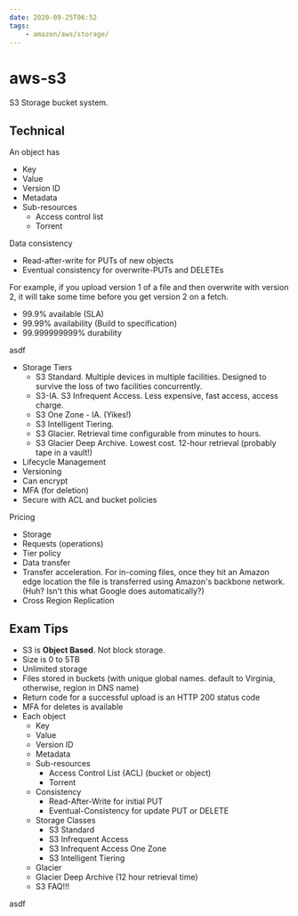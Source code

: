 ```yaml
---
date: 2020-09-25T06:52
tags:
    - amazon/aws/storage/
---
```


# aws-s3

S3 Storage bucket system.

## Technical

An object has
* Key
* Value
* Version ID
* Metadata
* Sub-resources
  * Access control list
  * Torrent

Data consistency
* Read-after-write for PUTs of new objects
* Eventual consistency for overwrite-PUTs and DELETEs

For example, if you upload version 1 of a file and then overwrite with version 2, it will take some time before you get version 2 on a fetch.

* 99.9% available (SLA)
* 99.99% availability (Build to specification)
* 99.999999999% durability

asdf

* Storage Tiers
  * S3 Standard. Multiple devices in multiple facilities. Designed to survive the loss of two facilities concurrently.
  * S3-IA. S3 Infrequent Access. Less expensive, fast access, access charge.
  * S3 One Zone - IA. (Yikes!)
  * S3 Intelligent Tiering. 
  * S3 Glacier. Retrieval time configurable from minutes to hours.
  * S3 Glacier Deep Archive. Lowest cost. 12-hour retrieval (probably tape in a vault!)
* Lifecycle Management
* Versioning
* Can encrypt
* MFA (for deletion)
* Secure with ACL and bucket policies

Pricing
* Storage
* Requests (operations)
* Tier policy
* Data transfer
* Transfer acceleration. For in-coming files, once they hit an Amazon edge location the file is transferred using Amazon's backbone network. (Huh? Isn't this what Google does automatically?)
* Cross Region Replication

## Exam Tips
* S3 is **Object Based**. Not block storage.
* Size is 0 to 5TB
* Unlimited storage
* Files stored in buckets (with unique global names. default to Virginia, otherwise, region in DNS name)
* Return code for a successful upload is an HTTP 200 status code
* MFA for deletes is available
* Each object
  * Key
  * Value
  * Version ID
  * Metadata
  * Sub-resources
    * Access Control List (ACL) (bucket or object)
    * Torrent
  * Consistency
    * Read-After-Write for initial PUT
    * Eventual-Consistency for update PUT or DELETE
  * Storage Classes
    * S3 Standard
    * S3 Infrequent Access
    * S3 Infrequent Access One Zone
    * S3 Intelligent Tiering
  * Glacier
  * Glacier Deep Archive (12 hour retrieval time)
  * S3 FAQ!!!

asdf

